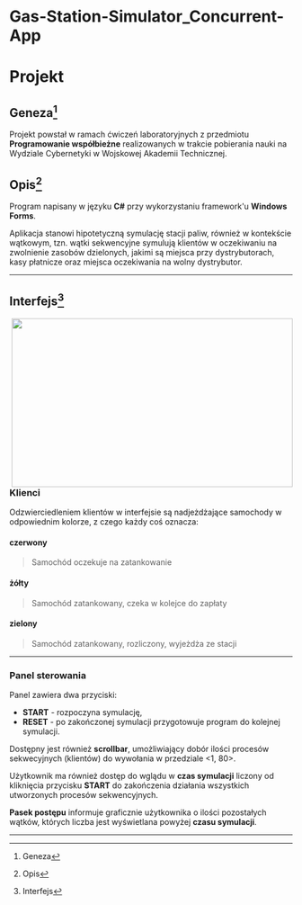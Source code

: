 # Gas-Station-Simulator_Concurrent-App

# Projekt 
## Geneza[^gen]
Projekt powstał w ramach ćwiczeń laboratoryjnych z przedmiotu **Programowanie współbieżne** realizowanych w trakcie pobierania nauki na Wydziale Cybernetyki 
w Wojskowej Akademii Technicznej.

## Opis[^desc]
Program napisany w języku **C#** przy wykorzystaniu framework'u **Windows Forms**.

Aplikacja stanowi hipotetyczną symulację stacji paliw, również w kontekście wątkowym, tzn.
wątki sekwencyjne symulują klientów w oczekiwaniu na zwolnienie zasobów dzielonych, jakimi są
miejsca przy dystrybutorach, kasy płatnicze oraz miejsca oczekiwania na wolny dystrybutor.

___

## Interfejs[^ui]

<img align="right" width="500" height="300" src="https://user-images.githubusercontent.com/74451381/175053535-89005812-ebc7-4d07-a796-a114365f8d03.jpg">

### Klienci
Odzwierciedleniem klientów w interfejsie są nadjeżdżające samochody w odpowiednim kolorze, 
z czego każdy coś oznacza:

#### czerwony
> Samochód oczekuje na zatankowanie

#### żółty
> Samochód zatankowany, czeka w kolejce do zapłaty

#### zielony 
> Samochód zatankowany, rozliczony, wyjeżdża ze stacji

___

### Panel sterowania
Panel zawiera dwa przyciski: 
- **START** - rozpoczyna symulację,
- **RESET** - po zakończonej symulacji przygotowuje program do kolejnej symulacji.

Dostępny jest również **scrollbar**, umożliwiający dobór ilości procesów sekwecyjnych 
(klientów) do wywołania w przedziale <1, 80>.

Użytkownik ma również dostęp do wglądu w **czas symulacji** liczony od kliknięcia przycisku
**START** do zakończenia działania wszystkich utworzonych procesów sekwencyjnych.

**Pasek postępu** informuje graficznie użytkownika o ilości pozostałych wątków, których
liczba jest wyświetlana powyżej **czasu symulacji**.

___

[^gen]: Geneza
[^desc]: Opis
[^ui]: Interfejs
